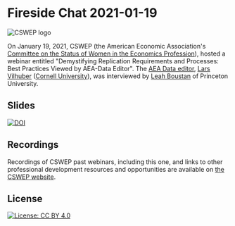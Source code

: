 # Fireside Chat 2021-01-19

![CSWEP logo](https://www.aeaweb.org/content/file?id=2338)

On January 19, 2021, CSWEP (the American Economic Association's [Committee on the Status of Women in the Economics Profession](https://www.aeaweb.org/about-aea/committees/cswep/about)),  hosted a webinar entitled "Demystifying Replication Requirements and Processes: Best Practices Viewed by AEA-Data Editor".  The [AEA Data editor](https://www.aeaweb.org/journals/data), [Lars Vilhuber](https://lars.vilhuber.com) ([Cornell University](https://www.ilr.cornell.edu/people/lars-vilhuber)), was interviewed by [Leah Boustan](https://scholar.princeton.edu/lboustan/home) of Princeton University. 

## Slides



[![DOI](https://zenodo.org/badge/DOI/10.5281/zenodo.4450855.svg)](https://doi.org/10.5281/zenodo.4450855)



## Recordings

Recordings of CSWEP past webinars, including this one, and links to other professional development resources and opportunities are available on [the CSWEP website](https://www.aeaweb.org/about-aea/committees/cswep/programs/resources).

## License

 [![License: CC BY 4.0](https://licensebuttons.net/l/by/4.0/80x15.png)](https://creativecommons.org/licenses/by/4.0/)
